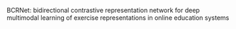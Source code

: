 BCRNet: bidirectional contrastive representation network for deep multimodal learning of exercise representations in online education systems
